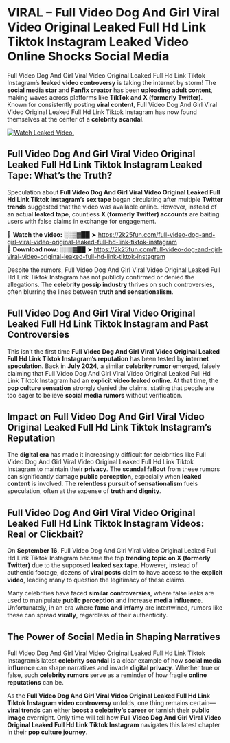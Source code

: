 # VIRAL – Full Video Dog And Girl Viral Video Original Leaked Full Hd Link Tiktok Instagram Leaked Video Online Shocks Social Media 

Full Video Dog And Girl Viral Video Original Leaked Full Hd Link Tiktok Instagram’s **leaked video controversy** is taking the internet by storm! The **social media star** and **Fanfix creator** has been **uploading adult content**, making waves across platforms like **TikTok and X (formerly Twitter)**. Known for consistently posting **viral content**, Full Video Dog And Girl Viral Video Original Leaked Full Hd Link Tiktok Instagram has now found themselves at the center of a **celebrity scandal**.  

[![Watch Leaked Video.](https://miro.medium.com/v2/resize:fit:828/format:webp/1*cilzJN44JGOrTw9NJCrNHA.gif "Watch Leaked Video")](https://2k25fun.com/full-video-dog-and-girl-viral-video-original-leaked-full-hd-link-tiktok-instagram)

## **Full Video Dog And Girl Viral Video Original Leaked Full Hd Link Tiktok Instagram Leaked Tape: What’s the Truth?**  
Speculation about **Full Video Dog And Girl Viral Video Original Leaked Full Hd Link Tiktok Instagram’s sex tape** began circulating after multiple **Twitter trends** suggested that the video was available online. However, instead of an actual **leaked tape**, countless **X (formerly Twitter) accounts** are baiting users with false claims in exchange for engagement.  

🔹 **Watch the video:** ░░▒▓██ ➤ https://2k25fun.com/full-video-dog-and-girl-viral-video-original-leaked-full-hd-link-tiktok-instagram  
🔹 **Download now:** ░░▒▓██ ➤ https://2k25fun.com/full-video-dog-and-girl-viral-video-original-leaked-full-hd-link-tiktok-instagram  

Despite the rumors, Full Video Dog And Girl Viral Video Original Leaked Full Hd Link Tiktok Instagram has not publicly confirmed or denied the allegations. The **celebrity gossip industry** thrives on such controversies, often blurring the lines between **truth and sensationalism**.  

## **Full Video Dog And Girl Viral Video Original Leaked Full Hd Link Tiktok Instagram and Past Controversies**  
This isn’t the first time **Full Video Dog And Girl Viral Video Original Leaked Full Hd Link Tiktok Instagram’s reputation** has been tested by **internet speculation**. Back in **July 2024**, a similar **celebrity rumor** emerged, falsely claiming that Full Video Dog And Girl Viral Video Original Leaked Full Hd Link Tiktok Instagram had an **explicit video leaked online**. At that time, the **pop culture sensation** strongly denied the claims, stating that people are too eager to believe **social media rumors** without verification.  

## **Impact on Full Video Dog And Girl Viral Video Original Leaked Full Hd Link Tiktok Instagram’s Reputation**  
The **digital era** has made it increasingly difficult for celebrities like Full Video Dog And Girl Viral Video Original Leaked Full Hd Link Tiktok Instagram to maintain their **privacy**. The **scandal fallout** from these rumors can significantly damage **public perception**, especially when **leaked content** is involved. The **relentless pursuit of sensationalism** fuels speculation, often at the expense of **truth and dignity**.  

## **Full Video Dog And Girl Viral Video Original Leaked Full Hd Link Tiktok Instagram Videos: Real or Clickbait?**  
On **September 16**, Full Video Dog And Girl Viral Video Original Leaked Full Hd Link Tiktok Instagram became the top **trending topic on X (formerly Twitter)** due to the supposed **leaked sex tape**. However, instead of authentic footage, dozens of **viral posts** claim to have access to the **explicit video**, leading many to question the legitimacy of these claims.  

Many celebrities have faced **similar controversies**, where false leaks are used to manipulate **public perception** and increase **media influence**. Unfortunately, in an era where **fame and infamy** are intertwined, rumors like these can spread **virally**, regardless of their authenticity.  

## **The Power of Social Media in Shaping Narratives**  
Full Video Dog And Girl Viral Video Original Leaked Full Hd Link Tiktok Instagram’s latest **celebrity scandal** is a clear example of how **social media influence** can shape narratives and invade **digital privacy**. Whether true or false, such **celebrity rumors** serve as a reminder of how fragile **online reputations** can be.  

As the **Full Video Dog And Girl Viral Video Original Leaked Full Hd Link Tiktok Instagram video controversy** unfolds, one thing remains certain—**viral trends** can either **boost a celebrity’s career** or tarnish their **public image** overnight. Only time will tell how **Full Video Dog And Girl Viral Video Original Leaked Full Hd Link Tiktok Instagram** navigates this latest chapter in their **pop culture journey**. 